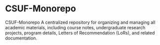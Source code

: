 # CSUF-Monorepo
CSUF-Monorepo A centralized repository for organizing and managing all academic materials, including course notes, undergraduate research projects, program details, Letters of Recommendation (LoRs), and related documentation.
